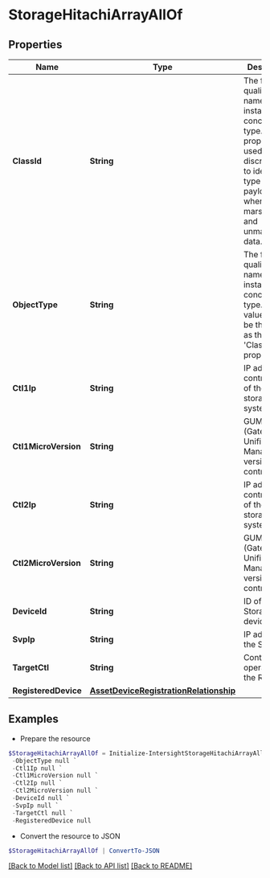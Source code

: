 # StorageHitachiArrayAllOf
## Properties

Name | Type | Description | Notes
------------ | ------------- | ------------- | -------------
**ClassId** | **String** | The fully-qualified name of the instantiated, concrete type. This property is used as a discriminator to identify the type of the payload when marshaling and unmarshaling data. | [default to "storage.HitachiArray"]
**ObjectType** | **String** | The fully-qualified name of the instantiated, concrete type. The value should be the same as the &#39;ClassId&#39; property. | [default to "storage.HitachiArray"]
**Ctl1Ip** | **String** | IP address of controller 1 of the storage system. | [optional] [readonly] 
**Ctl1MicroVersion** | **String** | GUM (Gateway for Unified Management) version of the controller 1. | [optional] [readonly] 
**Ctl2Ip** | **String** | IP address of controller 2 of the storage system. | [optional] [readonly] 
**Ctl2MicroVersion** | **String** | GUM (Gateway for Unified Management) version of the controller 2. | [optional] [readonly] 
**DeviceId** | **String** | ID of the Storage device. | [optional] [readonly] 
**SvpIp** | **String** | IP address of the SVP. | [optional] [readonly] 
**TargetCtl** | **String** | Controller operated by the REST API. | [optional] [readonly] 
**RegisteredDevice** | [**AssetDeviceRegistrationRelationship**](AssetDeviceRegistrationRelationship.md) |  | [optional] 

## Examples

- Prepare the resource
```powershell
$StorageHitachiArrayAllOf = Initialize-IntersightStorageHitachiArrayAllOf  -ClassId null `
 -ObjectType null `
 -Ctl1Ip null `
 -Ctl1MicroVersion null `
 -Ctl2Ip null `
 -Ctl2MicroVersion null `
 -DeviceId null `
 -SvpIp null `
 -TargetCtl null `
 -RegisteredDevice null
```

- Convert the resource to JSON
```powershell
$StorageHitachiArrayAllOf | ConvertTo-JSON
```

[[Back to Model list]](../README.md#documentation-for-models) [[Back to API list]](../README.md#documentation-for-api-endpoints) [[Back to README]](../README.md)

